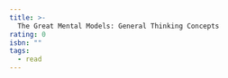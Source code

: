 ```yaml
---
title: >-
  The Great Mental Models: General Thinking Concepts
rating: 0
isbn: ""
tags:
  - read
---
```


